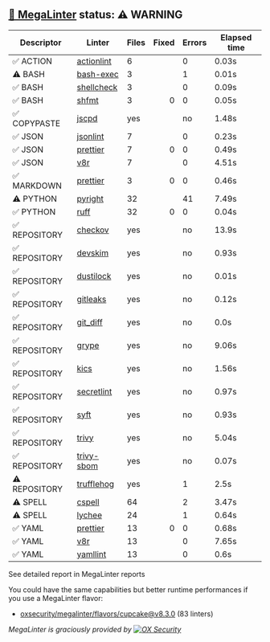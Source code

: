## [🦙 MegaLinter](https://megalinter.io/8.3.0) status: ⚠️ WARNING

| Descriptor  |                                  Linter                                   |Files|Fixed|Errors|Elapsed time|
|-------------|---------------------------------------------------------------------------|-----|----:|------|------------|
|✅ ACTION    |[actionlint](https://megalinter.io/8.3.0/descriptors/action_actionlint)    |    6|     |     0|0.03s       |
|⚠️ BASH      |[bash-exec](https://megalinter.io/8.3.0/descriptors/bash_bash_exec)        |    3|     |     1|0.01s       |
|✅ BASH      |[shellcheck](https://megalinter.io/8.3.0/descriptors/bash_shellcheck)      |    3|     |     0|0.09s       |
|✅ BASH      |[shfmt](https://megalinter.io/8.3.0/descriptors/bash_shfmt)                |    3|    0|     0|0.05s       |
|✅ COPYPASTE |[jscpd](https://megalinter.io/8.3.0/descriptors/copypaste_jscpd)           |yes  |     |no    |1.48s       |
|✅ JSON      |[jsonlint](https://megalinter.io/8.3.0/descriptors/json_jsonlint)          |    7|     |     0|0.23s       |
|✅ JSON      |[prettier](https://megalinter.io/8.3.0/descriptors/json_prettier)          |    7|    0|     0|0.49s       |
|✅ JSON      |[v8r](https://megalinter.io/8.3.0/descriptors/json_v8r)                    |    7|     |     0|4.51s       |
|✅ MARKDOWN  |[prettier](https://megalinter.io/8.3.0/descriptors/markdown_prettier)      |    3|    0|     0|0.46s       |
|⚠️ PYTHON    |[pyright](https://megalinter.io/8.3.0/descriptors/python_pyright)          |   32|     |    41|7.49s       |
|✅ PYTHON    |[ruff](https://megalinter.io/8.3.0/descriptors/python_ruff)                |   32|    0|     0|0.04s       |
|✅ REPOSITORY|[checkov](https://megalinter.io/8.3.0/descriptors/repository_checkov)      |yes  |     |no    |13.9s       |
|✅ REPOSITORY|[devskim](https://megalinter.io/8.3.0/descriptors/repository_devskim)      |yes  |     |no    |0.93s       |
|✅ REPOSITORY|[dustilock](https://megalinter.io/8.3.0/descriptors/repository_dustilock)  |yes  |     |no    |0.01s       |
|✅ REPOSITORY|[gitleaks](https://megalinter.io/8.3.0/descriptors/repository_gitleaks)    |yes  |     |no    |0.12s       |
|✅ REPOSITORY|[git_diff](https://megalinter.io/8.3.0/descriptors/repository_git_diff)    |yes  |     |no    |0.0s        |
|✅ REPOSITORY|[grype](https://megalinter.io/8.3.0/descriptors/repository_grype)          |yes  |     |no    |9.06s       |
|✅ REPOSITORY|[kics](https://megalinter.io/8.3.0/descriptors/repository_kics)            |yes  |     |no    |1.56s       |
|✅ REPOSITORY|[secretlint](https://megalinter.io/8.3.0/descriptors/repository_secretlint)|yes  |     |no    |0.97s       |
|✅ REPOSITORY|[syft](https://megalinter.io/8.3.0/descriptors/repository_syft)            |yes  |     |no    |0.93s       |
|✅ REPOSITORY|[trivy](https://megalinter.io/8.3.0/descriptors/repository_trivy)          |yes  |     |no    |5.04s       |
|✅ REPOSITORY|[trivy-sbom](https://megalinter.io/8.3.0/descriptors/repository_trivy_sbom)|yes  |     |no    |0.07s       |
|⚠️ REPOSITORY|[trufflehog](https://megalinter.io/8.3.0/descriptors/repository_trufflehog)|yes  |     |1     |2.5s        |
|⚠️ SPELL     |[cspell](https://megalinter.io/8.3.0/descriptors/spell_cspell)             |64   |     |2     |3.47s       |
|⚠️ SPELL     |[lychee](https://megalinter.io/8.3.0/descriptors/spell_lychee)             |24   |     |1     |0.64s       |
|✅ YAML      |[prettier](https://megalinter.io/8.3.0/descriptors/yaml_prettier)          |13   |    0|     0|0.68s       |
|✅ YAML      |[v8r](https://megalinter.io/8.3.0/descriptors/yaml_v8r)                    |13   |     |     0|7.65s       |
|✅ YAML      |[yamllint](https://megalinter.io/8.3.0/descriptors/yaml_yamllint)          |13   |     |     0|0.6s        |

See detailed report in MegaLinter reports

You could have the same capabilities but better runtime performances if you use a MegaLinter flavor:
- [oxsecurity/megalinter/flavors/cupcake@v8.3.0](https://megalinter.io/8.3.0/flavors/cupcake/) (83 linters)


_MegaLinter is graciously provided by [![OX Security](https://www.ox.security/wp-content/uploads/2022/06/logo.svg?ref=megalinter_comment)](https://www.ox.security/?ref=megalinter)_